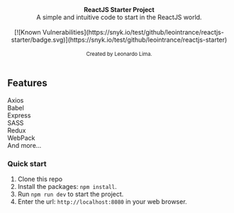 <div align="center"><strong>ReactJS Starter Project</strong></div>
<div align="center">A simple and intuitive code to start in the ReactJS world.</div>

<br />

<div align="center">
[![Known Vulnerabilities](https://snyk.io/test/github/leointrance/reactjs-starter/badge.svg)](https://snyk.io/test/github/leointrance/reactjs-starter)
</div>

<br />

<div align="center">
  <sub>Created by Leonardo Lima.</sub>
</div>

<br />

## Features

<dl>
  <dt>Axios</dt>
  <dt>Babel</dt>
  <dt>Express</dt>
  <dt>SASS</dt>
  <dt>Redux</dt>
  <dt>WebPack</dt>
  <dt>And more...</dt>
</dl>

### Quick start

1. Clone this repo
2. Install the packages: `npm install`.<br />
3. Run `npm run dev` to start the project.<br />
4. Enter the url: `http://localhost:8080` in your web browser.
